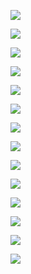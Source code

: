 ![](2020-12-30-22-01-45.png)

![](2020-12-30-22-02-01.png)

![](2020-12-30-22-02-23.png)

![](2020-12-30-22-02-54.png)

![](2020-12-30-22-03-10.png)

![](2020-12-30-22-03-23.png)

![](2020-12-30-22-04-06.png)

![](2020-12-30-22-04-26.png)

![](2020-12-30-22-04-40.png)

![](2020-12-30-22-05-01.png)

![](2020-12-30-22-05-14.png)

![](2020-12-30-22-05-33.png)

![](2020-12-30-22-05-45.png)

![](2020-12-30-22-05-58.png)

